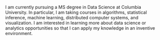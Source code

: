 I am currently pursuing a MS degree in Data Science at Columbia University. In particular, I am taking courses in algorithms, statistical inference, machine learning, distributed computer systems, and visualization. I am interested in learning more about data science or analytics opportunities so that I can apply my knowledge in an inventive environment.
